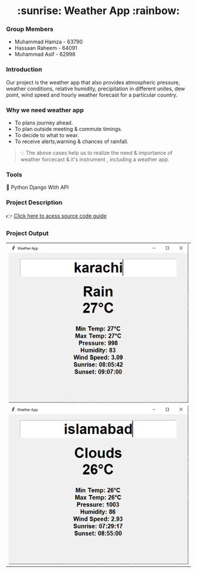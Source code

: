 <h1 align="center" >
:sunrise: Weather App :rainbow:
</h1>

### Group Members  
* Muhammad Hamza - 63790
* Hassaan Raheem - 64091
* Muhammad Asif - 62998
  
  
### Introduction
<p>
Our project is the weather app that also provides atmospheric pressure,
weather conditions, relative humidity, precipitation in different unites, dew
point, wind speed and hourly weather forecast for a particular country.
</p>

### Why we need weather app
* To plans journey ahead.
* To plan outside meeting & commute timings.
* To decide to what to wear.
* To receive alerts,warning & chances of rainfall.

> :bulb: The above cases help us to realize the need & importance of weather forcecast & it's instrument , including a weather app.


### Tools
:snake: Python Django With API

### Project Description
:point_right:
<a href="https://jamboard.google.com/d/15Q7sP8d7AS2NPxQTVtjpY7Jum4Zj8NixYvOdhHKSpTI/edit?usp=sharing">Click here to acess source code guide</a>

### Project Output

<table>
  <tr>
    <td>
      <img src="https://github.com/hamzaa639/hamzaa639/blob/main/2.PNG"" >
    </td>
  </tr>
    <td>
      <img src="https://github.com/hamzaa639/hamzaa639/blob/main/1.PNG" >
    </td
</tr>
</table>
